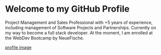 # Welcome to my GitHub Profile

Project Management and Sales Professional with +5 years of experience, including management of Software Projects and Partnerships. Currently on my way to become a full stack developer. At the moment, I am enrolled at the WebDev Bootcamp by NeueFische.

[profile image](https://github.com/StephMode/StephMode/blob/main/portrait_stylized_round.png)
